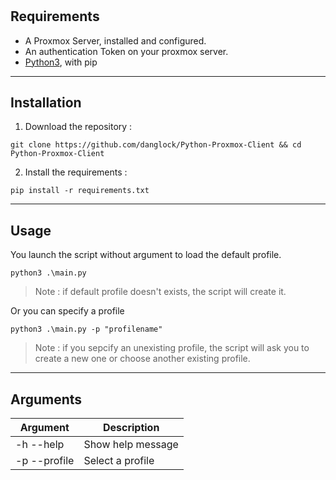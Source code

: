 # 

## Requirements

- A Proxmox Server, installed and configured.
- An authentication Token on your proxmox server.
- [Python3](https://www.python.org/downloads/), with pip

***
## Installation
1. Download the repository :
```
git clone https://github.com/danglock/Python-Proxmox-Client && cd Python-Proxmox-Client
```
2. Install the requirements :
```
pip install -r requirements.txt
```

***
## Usage

You launch the script without argument to load the default profile.
```
python3 .\main.py
```
> Note : if default profile doesn't exists, the script will create it.

Or you can specify a profile

```
python3 .\main.py -p "profilename"
```

> Note : if you sepcify an unexisting profile, the script will ask you to create a new one or choose another existing profile.



***
## Arguments

| Argument      | Description       |
|---------------|-------------------|
| -h --help     | Show help message |
| -p --profile  | Select a profile  |
